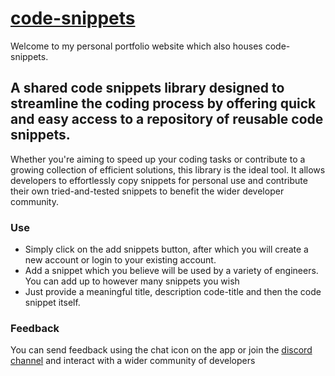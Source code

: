 # [code-snippets](https://gerald-k.vercel.app/code-snippets)

Welcome to my personal portfolio website which also houses code-snippets.

## A shared code snippets library designed to streamline the coding process by offering quick and easy access to a repository of reusable code snippets.

Whether you're aiming to speed up your coding tasks or contribute to a growing collection of efficient solutions, this library is the ideal tool. It allows developers to effortlessly copy snippets for personal use and contribute their own tried-and-tested snippets to benefit the wider developer community.

### Use
- Simply click on the add snippets button, after which you will create a new account or login to your existing account.
- Add a snippet which you believe will be used by a variety of engineers. You can add up to however many snippets you wish
- Just provide a meaningful title, description code-title and then the code snippet itself.

### Feedback
You can send feedback using the chat icon on the app or join the [discord channel](https://discord.gg/tqm4eKy2) and interact with a wider community of developers


